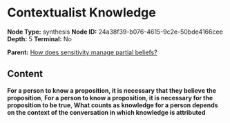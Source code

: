 # Contextualist Knowledge

**Node Type:** synthesis
**Node ID:** 24a38f39-b076-4615-9c2e-50bde4166cee
**Depth:** 5
**Terminal:** No

**Parent:** [How does sensitivity manage partial beliefs?](how-does-sensitivity-manage-partial-beliefs-antithesis-46b9c493-2325-479a-95b9-16ef23b2eae9.md)

## Content

**For a person to know a proposition, it is necessary that they believe the proposition**, **For a person to know a proposition, it is necessary for the proposition to be true**, **What counts as knowledge for a person depends on the context of the conversation in which knowledge is attributed**
